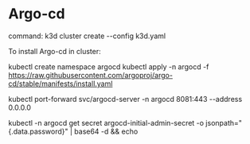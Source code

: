 # Argo-cd


command:
k3d cluster create --config k3d.yaml 

To install Argo-cd in cluster:

kubectl create namespace argocd
kubectl apply -n argocd -f https://raw.githubusercontent.com/argoproj/argo-cd/stable/manifests/install.yaml


kubectl port-forward svc/argocd-server -n argocd 8081:443 --address 0.0.0.0

kubectl -n argocd get secret argocd-initial-admin-secret -o jsonpath="{.data.password}" | base64 -d && echo